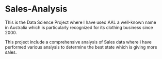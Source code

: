 # Sales-Analysis
This is the Data Science Project where I have used AAL a well-known name in Australia which is particularly recognized for its clothing business since 2000.

This project include a comprehensive analysis of Sales data where i have performed various analysis to determine the best state which is giving more sales.
